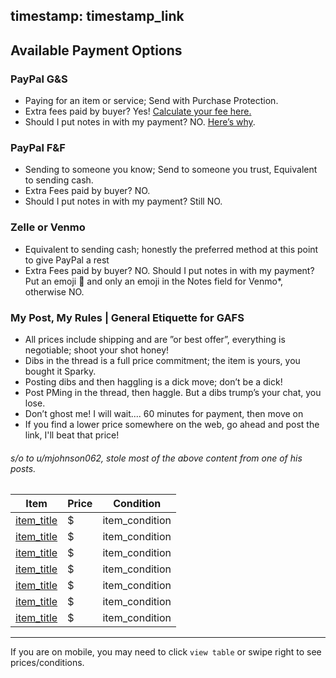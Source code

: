 timestamp: timestamp_link
---------------
## Available Payment Options
### PayPal G&S
* Paying for an item or service; Send with Purchase Protection.
* Extra fees paid by buyer? Yes! [Calculate your fee here.](https://thefeecalculator.com/)
* Should I put notes in with my payment? NO. [Here’s why](https://old.reddit.com/r/GunAccessoriesForSale/comments/jr2j3l/warning_please_do_not_put_firearm_related_notes/).

### PayPal F&F
* Sending to someone you know; Send to someone you trust, Equivalent to sending cash.
* Extra Fees paid by buyer? NO.
* Should I put notes in with my payment? Still NO.

### Zelle or Venmo
* Equivalent to sending cash; honestly the preferred method at this point to give PayPal a rest
* Extra Fees paid by buyer? NO. Should I put notes in with my payment? Put an emoji 🍺 and only an emoji in the Notes field for Venmo*, otherwise NO.

### My Post, My Rules | General Etiquette for GAFS
* All prices include shipping and are ”or best offer”, everything is negotiable; shoot your shot honey!
* Dibs in the thread is a full price commitment; the item is yours, you bought it Sparky.
* Posting dibs and then haggling is a dick move; don’t be a dick!
* Post PMing in the thread, then haggle. But a dibs trump’s your chat, you lose.
* Don’t ghost me! I will wait.... 60 minutes for payment, then move on
* If you find a lower price somewhere on the web, go ahead and post the link, I'll beat that price!  

###### s/o to u/mjohnson062, stole most of the above content from one of his posts.  

| Item | Price | Condition|
| --- | ----------- |-----|
| [item_title](item_image_url) | $ | item_condition |
| [item_title](item_image_url) | $ | item_condition |
| [item_title](item_image_url) | $ | item_condition |
| [item_title](item_image_url) | $ | item_condition |
| [item_title](item_image_url) | $ | item_condition |
| [item_title](item_image_url) | $ | item_condition |
| [item_title](item_image_url) | $ | item_condition |
--------
If you are on mobile, you may need to click `view table` or swipe right to see prices/conditions.
